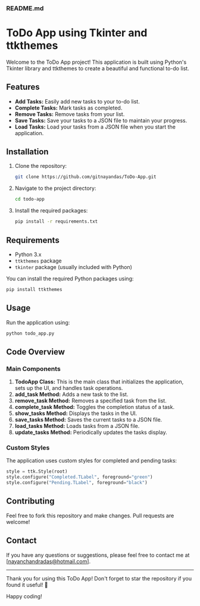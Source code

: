 ### README.md

# ToDo App using Tkinter and ttkthemes

Welcome to the ToDo App project! This application is built using Python's Tkinter library and ttkthemes to create a beautiful and functional to-do list. 

## Features

- **Add Tasks:** Easily add new tasks to your to-do list.
- **Complete Tasks:** Mark tasks as completed.
- **Remove Tasks:** Remove tasks from your list.
- **Save Tasks:** Save your tasks to a JSON file to maintain your progress.
- **Load Tasks:** Load your tasks from a JSON file when you start the application.

## Installation

1. Clone the repository:
    ```sh
    git clone https://github.com/gitnayandas/ToDo-App.git
    ```
2. Navigate to the project directory:
    ```sh
    cd todo-app
    ```
3. Install the required packages:
    ```sh
    pip install -r requirements.txt
    ```

## Requirements

- Python 3.x
- `ttkthemes` package
- `tkinter` package (usually included with Python)

You can install the required Python packages using:
```sh
pip install ttkthemes
```

## Usage

Run the application using:
```sh
python todo_app.py
```

## Code Overview

### Main Components

1. **TodoApp Class:** This is the main class that initializes the application, sets up the UI, and handles task operations.
2. **add_task Method:** Adds a new task to the list.
3. **remove_task Method:** Removes a specified task from the list.
4. **complete_task Method:** Toggles the completion status of a task.
5. **show_tasks Method:** Displays the tasks in the UI.
6. **save_tasks Method:** Saves the current tasks to a JSON file.
7. **load_tasks Method:** Loads tasks from a JSON file.
8. **update_tasks Method:** Periodically updates the tasks display.

### Custom Styles

The application uses custom styles for completed and pending tasks:
```python
style = ttk.Style(root)
style.configure("Completed.TLabel", foreground="green")
style.configure("Pending.TLabel", foreground="black")
```

## Contributing

Feel free to fork this repository and make changes. Pull requests are welcome!


## Contact

If you have any questions or suggestions, please feel free to contact me at [nayanchandradas@hotmail.com].

---

Thank you for using this ToDo App! Don't forget to star the repository if you found it useful! 🌟

Happy coding!

